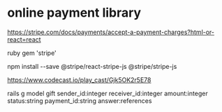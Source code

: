 # online payment library

https://stripe.com/docs/payments/accept-a-payment-charges?html-or-react=react

ruby
gem 'stripe'



npm install --save @stripe/react-stripe-js @stripe/stripe-js


https://www.codecast.io/play_cast/Gjk5OK2r5E78

rails g model gift sender_id:integer receiver_id:integer amount:integer status:string payment_id:string answer:references
